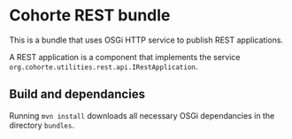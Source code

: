 # Cohorte REST bundle
This is a bundle that uses OSGi HTTP service to publish REST applications.

A REST application is a component that implements the service `org.cohorte.utilities.rest.api.IRestApplication`.

## Build and dependancies
Running `mvn install` downloads all necessary OSGi dependancies in the directory `bundles`.

